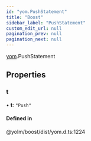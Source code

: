 ```yaml
---
id: "yom.PushStatement"
title: "Boost"
sidebar_label: "PushStatement"
custom_edit_url: null
pagination_prev: null
pagination_next: null
---
```


[yom](../namespaces/yom.md).PushStatement

## Properties

### t

• **t**: ``"Push"``

#### Defined in

@yolm/boost/dist/yom.d.ts:1224
